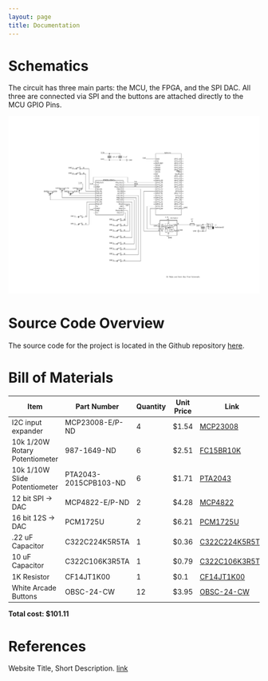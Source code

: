 ```yaml
---
layout: page
title: Documentation
---
```


# Schematics
<!-- Include images of the schematics for your system. They should follow best practices for schematic drawings with all parts and pins clearly labeled. You may draw your schematics either with a software tool or neatly by hand. -->

The circuit has three main parts: the MCU, the FPGA, and the SPI DAC. All three are connected via SPI and the buttons are attached directly to the MCU GPIO Pins.


<div style="text-align: center">
  <img src="./assets/schematics/Final_Schematic.png" alt="fpga block diagram" width="1000" />
</div>


# Source Code Overview
<!-- This section should include information to describe the organization of the code base and highlight how the code connects. -->

The source code for the project is located in the Github repository [here](https://github.com/ERejto/FPGA_Synthesizer).

# Bill of Materials
<!-- The bill of materials should include all the parts used in your project along with the prices and links.  -->

| Item | Part Number | Quantity | Unit Price | Link |
| ---- | ----------- | ----- | ---- | ---- |
|  I2C input expander |  MCP23008-E/P-ND | 4 | $1.54 |  [MCP23008](https://www.digikey.com/en/products/detail/microchip-technology/MCP23008-E-P/735951) |
| 10k 1/20W Rotary Potentiometer | 987-1649-ND | 6 | $2.51 | [FC15BR10K](https://www.digikey.com/en/products/detail/tt-electronics-bi/P0915N-FC15BR10K/4780740) |
| 10k 1/10W Slide Potentiometer | PTA2043-2015CPB103-ND | 6 | $1.71 | [PTA2043](https://www.digikey.com/en/products/detail/bourns-inc/PTA2043-2015CPB103/3781176) | 
| 12 bit SPI -> DAC | MCP4822-E/P-ND | 2 | $4.28 | [MCP4822](https://www.digikey.com/en/products/detail/microchip-technology/MCP4822-E-P/951465) |
| 16 bit 12S -> DAC | PCM1725U | 2 |  $6.21 | [PCM1725U](https://www.digikey.com/en/products/detail/texas-instruments/PCM1725U/266113) | 
| .22 uF Capacitor | C322C224K5R5TA | 1 | $0.36 | [C322C224K5R5TA](https://www.digikey.com/en/products/detail/kemet/C322C224K5R5TA/818129?utm_adgroup=General&utm_source=google&utm_medium=cpc&utm_campaign=PMax%20Shopping_Product_Zombie%20SKUs&utm_term=&utm_content=General&utm_id=go_cmp-17815035045_adg-_ad-__dev-c_ext-_prd-818129_sig-CjwKCAiA98WrBhAYEiwA2WvhOp8smfIAbqDaWpT1sOhDM8XLcz0bRCDB6kGSJnp--Ci0fapCdgxQahoCFn8QAvD_BwE&gad_source=1&gclid=CjwKCAiA98WrBhAYEiwA2WvhOp8smfIAbqDaWpT1sOhDM8XLcz0bRCDB6kGSJnp--Ci0fapCdgxQahoCFn8QAvD_BwE) | 
| 10 uF Capacitor | C322C106K3R5TA | 1 | $0.79 | [C322C106K3R5TA](https://www.digikey.com/en/products/detail/kemet/C322C106K3R5TA/6562379?utm_adgroup=&utm_source=google&utm_medium=cpc&utm_campaign=PMax%20Shopping_Product_Medium%20ROAS%20Categories&utm_term=&utm_content=&utm_id=go_cmp-20223376311_adg-_ad-__dev-c_ext-_prd-6562379_sig-CjwKCAiA98WrBhAYEiwA2WvhOmpwLSOmYx4mipdkroVNfaqsUpcP0VC3hJqmt-B-ogxktoCUDBqWchoCdCAQAvD_BwE&gad_source=1&gclid=CjwKCAiA98WrBhAYEiwA2WvhOmpwLSOmYx4mipdkroVNfaqsUpcP0VC3hJqmt-B-ogxktoCUDBqWchoCdCAQAvD_BwE)|
| 1K Resistor | CF14JT1K00 | 1 | $0.1 | [CF14JT1K00](https://www.digikey.com/en/products/detail/stackpole-electronics-inc/CF14JT1K00/1741314)|
| White Arcade Buttons | OBSC-24-CW | 12 | $3.95 | [OBSC-24-CW](https://paradisearcadeshop.com/products/sanwa-obsc-24-snap-in-button-clear-white?variant=34672638591138)|



<!-- Need to add amp, speaker, buttons, and any resistors/caps used in final production -->

**Total cost: $101.11**

# References 

Website Title, Short Description. [link]()
